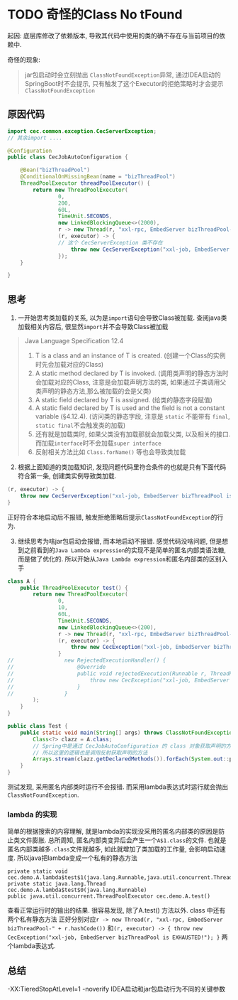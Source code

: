 # TODO 奇怪的Class No tFound

起因: 底层库修改了依赖版本, 导致其代码中使用的类的确不存在与当前项目的依赖中.

奇怪的现象:
> jar包启动时会立刻抛出 `ClassNotFoundException`异常,
> 通过IDEA启动的SpringBoot时不会提示, 只有触发了这个Executor的拒绝策略时才会提示`ClassNotFoundException`

## 原因代码
```java
import cec.common.exception.CecServerException;
// 其余import ....

@Configuration
public class CecJobAutoConfiguration {

    @Bean("bizThreadPool")
    @ConditionalOnMissingBean(name = "bizThreadPool")
    ThreadPoolExecutor threadPoolExecutor() {
        return new ThreadPoolExecutor(
                0,
                200,
                60L,
                TimeUnit.SECONDS,
                new LinkedBlockingQueue<>(2000),
                r -> new Thread(r, "xxl-rpc, EmbedServer bizThreadPool-" + r.hashCode()),
                (r, executor) -> {
                // 这个 CecServerException 类不存在
                    throw new CecServerException("xxl-job, EmbedServer bizThreadPool is EXHAUSTED!");
                });
    }

}
```
## 思考
1. 一开始思考类加载的关系, 以为是`import`语句会导致Class被加载. 
查阅java类加载相关内容后, 很显然`import`并不会导致Class被加载
> Java Language Specification 12.4
> 1. T is a class and an instance of T is created. (创建一个Class的实例时先会加载对应的Class)
> 2. A static method declared by T is invoked. (调用类声明的静态方法时会加载对应的Class, 注意是会加载声明方法的类, 如果通过子类调用父类声明的静态方法,那么被加载的会是父类)
> 3. A static field declared by T is assigned. (给类的静态字段赋值)
> 4. A static field declared by T is used and the field is not a constant variable (§4.12.4). (访问类的静态字段, 注意是 `static` 不能带有 `final`, `static final`不会触发类的加载)
> 5. 还有就是加载类时, 如果父类没有加载那就会加载父类, 以及相关的接口. 而加载`interface`时不会加载`super interface`
> 6. 反射相关方法比如 `Class.forName()` 等也会导致类加载

2. 根据上面知道的类加载知识, 发现问题代码里符合条件的也就是只有下面代码符合第一条, 创建类实例导致类加载.
```java
(r, executor) -> {
    throw new CecServerException("xxl-job, EmbedServer bizThreadPool is EXHAUSTED!");
}
```
正好符合本地启动后不报错, 触发拒绝策略后提示`ClassNotFoundException`的行为.

3. 继续思考为啥jar包启动会报错, 而本地启动不报错.
感觉代码没啥问题, 但是想到之前看到的`Java Lambda expression`的实现不是简单的匿名内部类语法糖, 而是做了优化的.
所以开始从`Java Lambda expression`和匿名内部类的区别入手

```java
class A {
    public ThreadPoolExecutor test() {
        return new ThreadPoolExecutor(
                0,
                10,
                60L,
                TimeUnit.SECONDS,
                new LinkedBlockingQueue<>(200),
                r -> new Thread(r, "xxl-rpc, EmbedServer bizThreadPool-" + r.hashCode()),
                (r, executor) -> {
                    throw new CecException("xxl-job, EmbedServer bizThreadPool is EXHAUSTED!");
                }
//                new RejectedExecutionHandler() {
//                    @Override
//                    public void rejectedExecution(Runnable r, ThreadPoolExecutor executor) {
//                        throw new CecException("xxl-job, EmbedServer bizThreadPool is EXHAUSTED!");
//                    }
//                }
        );
    }
}

public class Test {
    public static void main(String[] args) throws ClassNotFoundException {
        Class<?> clazz = A.class;
        // Spring中是通过 CecJobAutoConfiguration 的 class 对象获取声明的方法(用来分析那些是Bean方法)时报错
        // 所以这里的逻辑也是调用反射获取声明的方法
        Arrays.stream(clazz.getDeclaredMethods()).forEach(System.out::println);
    }
}
```
测试发现, 采用匿名内部类时运行不会报错.
而采用lambda表达式时运行就会抛出`ClassNotFoundException`.

### lambda 的实现
简单的根据搜索的内容理解, 就是lambda的实现没采用的匿名内部类的原因是防止类文件膨胀.
总所周知, 匿名内部类变异后会产生一个`A$1.class`的文件.
也就是匿名内部类越多`.class`文件就越多, 如此就增加了类加载的工作量, 会影响启动速度.
所以java把lambda变成一个私有的静态方法
```
private static void cec.demo.A.lambda$test$1(java.lang.Runnable,java.util.concurrent.ThreadPoolExecutor)
private static java.lang.Thread cec.demo.A.lambda$test$0(java.lang.Runnable)
public java.util.concurrent.ThreadPoolExecutor cec.demo.A.test()

```
查看正常运行时的输出的结果. 很容易发现, 除了A.test() 方法以外. class 中还有两个私有静态方法
正好分别对应`r -> new Thread(r, "xxl-rpc, EmbedServer bizThreadPool-" + r.hashCode())`
和`(r, executor) -> { throw new CecException("xxl-job, EmbedServer bizThreadPool is EXHAUSTED!"); }`
两个lambda表达式.


## 总结
-XX:TieredStopAtLevel=1 -noverify
IDEA启动和jar包启动行为不同的关键参数
